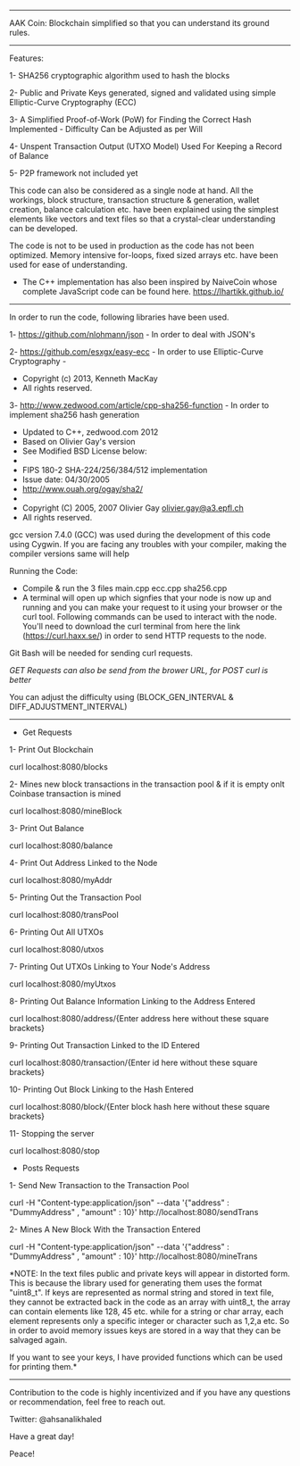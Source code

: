 ----------------

AAK Coin: Blockchain simplified so that you can understand its ground rules.

----------------


Features:

1- SHA256 cryptographic algorithm used to hash the blocks

2- Public and Private Keys generated, signed and validated using simple Elliptic-Curve Cryptography (ECC)

3- A Simplified Proof-of-Work (PoW) for Finding the Correct Hash Implemented - Difficulty Can be Adjusted as per Will 

4- Unspent Transaction Output (UTXO Model) Used For Keeping a Record of Balance

5- P2P framework not included yet

This code can also be considered as a single node at hand. All the workings, block structure,
transaction structure & generation, wallet creation, balance calculation etc. have been
explained using the simplest elements like vectors and text files so that a crystal-clear
understanding can be developed.

The code is not to be used in production as the code has not been optimized. Memory intensive for-loops,
fixed sized arrays etc. have been used for ease of understanding.

- The C++ implementation has also been inspired by NaiveCoin whose complete JavaScript code can be found
here. https://lhartikk.github.io/


----------------


In order to run the code, following libraries have been used.

1- https://github.com/nlohmann/json - In order to deal with JSON's

2- https://github.com/esxgx/easy-ecc - In order to use Elliptic-Curve Cryptography -
 * Copyright (c) 2013, Kenneth MacKay
 * All rights reserved.

3- http://www.zedwood.com/article/cpp-sha256-function - In order to implement sha256 hash generation
 * Updated to C++, zedwood.com 2012
 * Based on Olivier Gay's version
 * See Modified BSD License below:
 *
 * FIPS 180-2 SHA-224/256/384/512 implementation
 * Issue date:  04/30/2005
 * http://www.ouah.org/ogay/sha2/
 *
 * Copyright (C) 2005, 2007 Olivier Gay <olivier.gay@a3.epfl.ch>
 * All rights reserved.

gcc version 7.4.0 (GCC) was used during the development of this code using Cygwin. If you are
facing any troubles with your compiler, making the compiler versions same will help

Running the Code:

- Compile & run the 3 files main.cpp ecc.cpp sha256.cpp
- A terminal will open up which signfies that your node is now up and running and you
can make your request to it using your browser or the curl tool. Following commands can
be used to interact with the node. You'll need to download the curl terminal from here the
link (https://curl.haxx.se/) in order to send HTTP requests to the node.

Git Bash will be needed for sending curl requests.

*GET Requests can also be send from the brower URL, for POST curl is better*

You can adjust the difficulty using (BLOCK_GEN_INTERVAL  & DIFF_ADJUSTMENT_INTERVAL)

----------------

- Get Requests

1- Print Out Blockchain

curl localhost:8080/blocks

2- Mines new block transactions in the transaction pool & if it is empty onlt Coinbase transaction is mined

curl localhost:8080/mineBlock

3- Print Out Balance

curl localhost:8080/balance

4- Print Out Address Linked to the Node

curl localhost:8080/myAddr

5- Printing Out the Transaction Pool

curl localhost:8080/transPool

6- Printing Out All UTXOs

curl localhost:8080/utxos

7- Printing Out UTXOs Linking to Your Node's Address

curl localhost:8080/myUtxos

8- Printing Out Balance Information Linking to the Address Entered

curl localhost:8080/address/{Enter address here without these square brackets}

9- Printing Out Transaction Linked to the ID Entered

curl localhost:8080/transaction/{Enter id here without these square brackets}

10- Printing Out Block Linking to the Hash Entered

curl localhost:8080/block/{Enter block hash here without these square brackets}

11- Stopping the server

curl localhost:8080/stop


- Posts Requests

1- Send New Transaction to the Transaction Pool

curl -H "Content-type:application/json" --data '{"address" : "DummyAddress" ,  "amount" : 10}' http://localhost:8080/sendTrans

2- Mines A New Block With the Transaction Entered

curl -H "Content-type:application/json" --data '{"address" : "DummyAddress" ,  "amount" : 10}' http://localhost:8080/mineTrans

*NOTE: In the text files public and private keys will appear in distorted form. This is because the library used for
generating them uses the format "uint8_t". If keys are represented as normal string and stored in text file, they cannot
be extracted back in the code as an array with uint8_t, the array can contain elements like 128, 45 etc. while for a string
or char array, each element represents only a specific integer or character such as 1,2,a etc. So in order to avoid
memory issues keys are stored in a way that they can be salvaged again.

If you want to see your keys, I have provided functions which can be used for printing them.*


----------------


Contribution to the code is highly incentivized and if you have any questions or recommendation, feel free to reach out.

Twitter: @ahsanalikhaled

Have a great day!

Peace!
